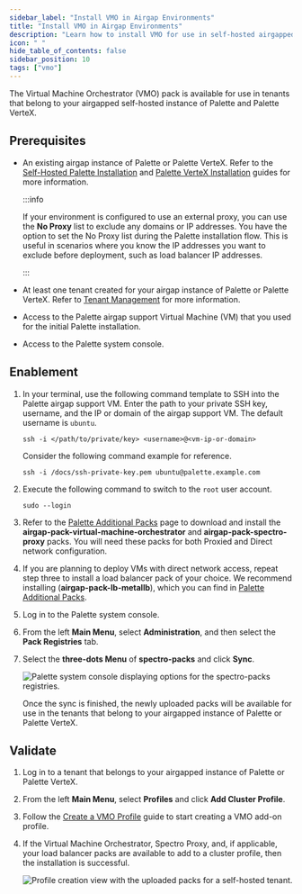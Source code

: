 ```yaml
---
sidebar_label: "Install VMO in Airgap Environments"
title: "Install VMO in Airgap Environments"
description: "Learn how to install VMO for use in self-hosted airgapped instances of Palette and Palette VerteX."
icon: " "
hide_table_of_contents: false
sidebar_position: 10
tags: ["vmo"]
---
```


The Virtual Machine Orchestrator (VMO) pack is available for use in tenants that belong to your airgapped self-hosted
instance of Palette and Palette VerteX.

## Prerequisites

- An existing airgap instance of Palette or Palette VerteX. Refer to the
  [Self-Hosted Palette Installation](../enterprise-version/install-palette/install-palette.md) and
  [Palette VerteX Installation](../vertex/install-palette-vertex/install-palette-vertex.md) guides for more information.

  :::info

  If your environment is configured to use an external proxy, you can use the **No Proxy** list to exclude any domains
  or IP addresses. You have the option to set the No Proxy list during the Palette installation flow. This
  is useful in scenarios where you know the IP addresses you want to exclude before deployment, such as load balancer IP
  addresses.

  :::

- At least one tenant created for your airgap instance of Palette or Palette VerteX. Refer to
  [Tenant Management](../enterprise-version/system-management/tenant-management.md) for more information.

- Access to the Palette airgap support Virtual Machine (VM) that you used for the initial Palette installation.

- Access to the Palette system console.

## Enablement

1. In your terminal, use the following command template to SSH into the Palette airgap support VM. Enter the path to
   your private SSH key, username, and the IP or domain of the airgap support VM. The default username is `ubuntu`.

   ```shell
   ssh -i </path/to/private/key> <username>@<vm-ip-or-domain>
   ```

   Consider the following command example for reference.

   ```shell
   ssh -i /docs/ssh-private-key.pem ubuntu@palette.example.com
   ```

2. Execute the following command to switch to the `root` user account.

   ```shell
   sudo --login
   ```

3. Refer to the [Palette Additional Packs](../enterprise-version/install-palette/airgap/supplemental-packs.md) page to
   download and install the **airgap-pack-virtual-machine-orchestrator** and **airgap-pack-spectro-proxy** packs. You
   will need these packs for both Proxied and Direct network configuration.

4. If you are planning to deploy VMs with direct network access, repeat step three to install a load balancer pack of
   your choice. We recommend installing <VersionedLink text="MetalLB" url="/integrations/packs/?pack=lb-metallb" />
   (**airgap-pack-lb-metallb**), which you can find in
   [Palette Additional Packs](../enterprise-version/install-palette/airgap/supplemental-packs.md).

5. Log in to the Palette system console.

6. From the left **Main Menu**, select **Administration**, and then select the **Pack Registries** tab.

7. Select the **three-dots Menu** of **spectro-packs** and click **Sync**.

   ![Palette system console displaying options for the spectro-packs registries.](/vm-management_install-vmo-in-airgap_sync-packs.webp)

   Once the sync is finished, the newly uploaded packs will be available for use in the tenants that belong to your
   airgapped instance of Palette or Palette VerteX.

## Validate

1. Log in to a tenant that belongs to your airgapped instance of Palette or Palette VerteX.

2. From the left **Main Menu**, select **Profiles** and click **Add Cluster Profile**.

3. Follow the [Create a VMO Profile](./create-vmo-profile.md) guide to start creating a VMO add-on profile.

4. If the Virtual Machine Orchestrator, Spectro Proxy, and, if applicable, your load balancer packs are available to add
   to a cluster profile, then the installation is successful.

   ![Profile creation view with the uploaded packs for a self-hosted tenant.](/vm-management_install-vmo-in-airgap_validate-packs.webp)
